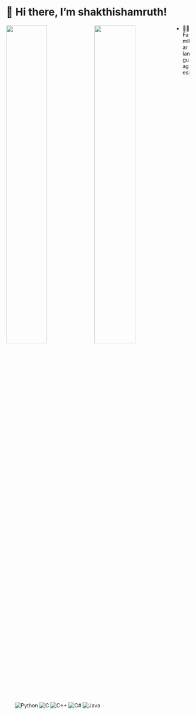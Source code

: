 # 👋 Hi there, I’m shakthishamruth!

<img align="left" width="47%" src = "https://github-readme-stats.vercel.app/api?username=shakthishamruth&show_icons=true&theme=transparent" />

<img align="left" width="47%" src="https://github-readme-stats.vercel.app/api/top-langs/?username=shakthishamruth&layout=compact" />

- 👨‍💻 Familar languages:
![Python](https://img.shields.io/badge/python-3670A0?style=for-the-badge&logo=python&logoColor=ffdd54)
![C](https://img.shields.io/badge/c-%2300599C.svg?style=for-the-badge&logo=c&logoColor=white)
![C++](https://img.shields.io/badge/c++-%2300599C.svg?style=for-the-badge&logo=c%2B%2B&logoColor=white)
![C#](https://img.shields.io/badge/c%23-%23239120.svg?style=for-the-badge&logo=c-sharp&logoColor=white)
![Java](https://img.shields.io/badge/java-%23ED8B00.svg?style=for-the-badge&logo=java&logoColor=white)

